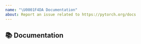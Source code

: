 ```yaml
---
name: "\U0001F4DA Documentation"
about: Report an issue related to https://pytorch.org/docs
---
```


## 📚 Documentation

<!-- A clear and concise description of what content in https://pytorch.org/docs is an issue. If this has to do with the general https://pytorch.org website, please file an issue at https://github.com/pytorch/pytorch.github.io/issues/new/choose instead. If this has to do with https://pytorch.org/tutorials, please file an issue at https://github.com/pytorch/tutorials/issues/new -->
